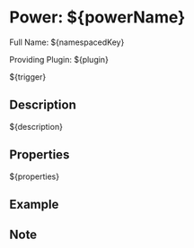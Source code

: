 # Power: ${powerName}

<!-- This file is generated ingame by `/rpgitem gen-wiki`. -->
<!-- Please only edit between "beginCustomXXXX" and "endCustomXXXX".  -->
<!-- If you want to edit description of this power or property, -->
<!-- please edit corresponding section in "resources/lang/en_US.yml" -->

Full Name: ${namespacedKey}

Providing Plugin: ${plugin}

${trigger}

<!-- propertyDefaultTrigger:[Default Trigger: ${}. ] -->
<!-- propertyAvailableTrigger:[All available Trigger: ${}.] -->
<!-- propertyImmutableTrigger:[Trigger: ${}.] -->
<!-- propertyMarker:[**Is a marker power**.] -->
<!-- beginCustomHeader -->
<!-- endCustomHeader -->

## Description

${description}
<!-- beginCustomDescription -->
<!-- endCustomDescription -->

## Properties

<!-- propertyName:[* ${}\n\n] -->
<!-- propertyType:[  * Type: ${}\n] -->
<!-- propertyDefaultValue:[  * Default: ${}\n] -->
<!-- propertyRequired:[  * **Required**\n] -->
<!-- propertyDescription:[\n  ${}\n\n] -->
${properties}
<!-- beginCustomProperties -->
<!-- endCustomProperties -->

## Example

<!-- beginCustomExample -->
<!-- endCustomExample -->

## Note

<!-- beginCustomNote -->
<!-- endCustomNote -->